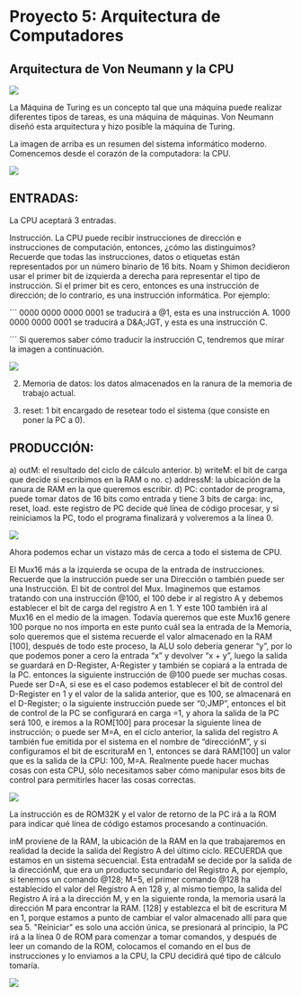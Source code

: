 # Proyecto 5: Arquitectura de Computadores

## Arquitectura de Von Neumann y la CPU

<image src="/Imagenes/project5_1.png">

La Máquina de Turing es un concepto tal que una máquina puede realizar diferentes tipos de tareas, es una máquina de máquinas. Von Neumann diseñó esta arquitectura y hizo posible la máquina de Turing.

La imagen de arriba es un resumen del sistema informático moderno. Comencemos desde el corazón de la computadora: la CPU.

<image src="/Imagenes/project5_2.png">

## ENTRADAS:

La CPU aceptará 3 entradas.

Instrucción. La CPU puede recibir instrucciones de dirección e instrucciones de computación, entonces, ¿cómo las distinguimos? Recuerde que todas las instrucciones, datos o etiquetas están representados por un número binario de 16 bits. Noam y Shimon decidieron usar el primer bit de izquierda a derecha para representar el tipo de instrucción. Si el primer bit es cero, entonces es una instrucción de dirección; de lo contrario, es una instrucción informática. Por ejemplo:

´´´
0000 0000 0000 0001 se traducirá a @1, esta es una instrucción A.
1000 0000 0000 0001 se traducirá a D&A;JGT, y esta es una instrucción C.

´´´
Si queremos saber cómo traducir la instrucción C, tendremos que mirar la imagen a continuación.

<image src="/Imagenes/project5_3.png">

2. Memoria de datos: los datos almacenados en la ranura de la memoria de trabajo actual.

3. reset: 1 bit encargado de resetear todo el sistema (que consiste en poner la PC a 0).

## PRODUCCIÓN:

a) outM: el resultado del ciclo de cálculo anterior.
b) writeM: el bit de carga que decide si escribimos en la RAM o no.
c) addressM: la ubicación de la ranura de RAM en la que queremos escribir.
d) PC: contador de programa, puede tomar datos de 16 bits como entrada y tiene 3 bits de carga: inc, reset, load. este registro de PC decide qué línea de código procesar, y si reiniciamos la PC, todo el programa finalizará y volveremos a la línea 0.

<image src="/Imagenes/project5_4.png">

Ahora podemos echar un vistazo más de cerca a todo el sistema de CPU.

El Mux16 más a la izquierda se ocupa de la entrada de instrucciones. Recuerde que la instrucción puede ser una Dirección o también puede ser una Instrucción. El bit de control del Mux. Imaginemos que estamos tratando con una instrucción @100, el 100 debe ir al registro A y debemos establecer el bit de carga del registro A en 1. Y este 100 también irá al Mux16 en el medio de la imagen. Todavía queremos que este Mux16 genere 100 porque no nos importa en este punto cuál sea la entrada de la Memoria, solo queremos que el sistema recuerde el valor almacenado en la RAM [100], después de todo este proceso, la ALU solo debería generar “y”, por lo que podemos poner a cero la entrada “x” y devolver “x + y”, luego la salida se guardará en D-Register, A-Register y también se copiará a la entrada de la PC. entonces la siguiente instrucción de @100 puede ser muchas cosas. Puede ser D=A, si ese es el caso podemos establecer el bit de control del D-Register en 1 y el valor de la salida anterior, que es 100, se almacenará en el D-Register; o la siguiente instrucción puede ser “0;JMP”, entonces el bit de control de la PC se configurará en carga =1, y ahora la salida de la PC será 100, e iremos a la ROM[100] para procesar la siguiente línea de instrucción; o puede ser M=A, en el ciclo anterior, la salida del registro A también fue emitida por el sistema en el nombre de “direcciónM”, y si configuramos el bit de escrituraM en 1, entonces se dará RAM[100] un valor que es la salida de la CPU: 100, M=A. Realmente puede hacer muchas cosas con esta CPU, sólo necesitamos saber cómo manipular esos bits de control para permitirles hacer las cosas correctas.

<image src="/Imagenes/project_5_5.png">

La instrucción es de ROM32K y el valor de retorno de la PC irá a la ROM para indicar qué línea de código estamos procesando a continuación.

inM proviene de la RAM, la ubicación de la RAM en la que trabajaremos en realidad la decide la salida del Registro A del último ciclo. RECUERDA que estamos en un sistema secuencial. Esta entradaM se decide por la salida de la direcciónM, que era un producto secundario del Registro A, por ejemplo, si tenemos un comando @128; M=5, el primer comando @128 ha establecido el valor del Registro A en 128 y, al mismo tiempo, la salida del Registro A irá a la dirección M, y en la siguiente ronda, la memoria usará la dirección M para encontrar la RAM. [128] y establezca el bit de escritura M en 1, porque estamos a punto de cambiar el valor almacenado allí para que sea 5. "Reiniciar" es solo una acción única, se presionará al principio, la PC irá a la línea 0 de ROM para comenzar a tomar comandos, y después de leer un comando de la ROM, colocamos el comando en el bus de instrucciones y lo enviamos a la CPU, la CPU decidirá qué tipo de cálculo tomaría.

<image src="/Imagenes/project5_6.png">
